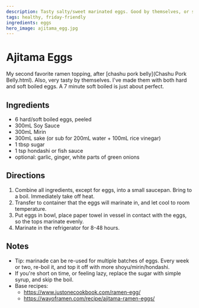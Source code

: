 ```yaml
---
description: Tasty salty/sweet marinated eggs. Good by themselves, or sliced in half and served as a ramen topping.
tags: healthy, friday-friendly
ingredients: eggs
hero_image: ajitama_egg.jpg
---
```


# Ajitama Eggs

My second favorite ramen topping, after [chashu pork belly](Chashu Pork Belly.html). Also, very tasty by themselves. I've made them with both hard and soft boiled eggs. A 7 minute soft boiled is just about perfect.

## Ingredients

- 6 hard/soft boiled eggs, peeled
- 300mL Soy Sauce
- 300mL Mirin
- 300mL sake (or sub for 200mL water + 100mL rice vinegar)
- 1 tbsp sugar
- 1 tsp hondashi or fish sauce
- optional: garlic, ginger, white parts of green onions

## Directions

1. Combine all ingredients, except for eggs, into a small saucepan. Bring to a boil. Immediately take off heat. 
2. Transfer to container that the eggs will marinate in, and let cool to room temperature. 
3. Put eggs in bowl, place paper towel in vessel in contact with the eggs, so the tops marinate evenly.
4. Marinate in the refrigerator for 8-48 hours. 

## Notes

- Tip: marinade can be re-used for multiple batches of eggs. Every week or two, re-boil it, and top it off with more shoyu/mirin/hondashi.
- If you're short on time, or feeling lazy, replace the sugar with simple syrup, and skip the boil. 
- Base recipes: 
  - <https://www.justonecookbook.com/ramen-egg/>
  - <https://wayoframen.com/recipe/ajitama-ramen-eggs/>